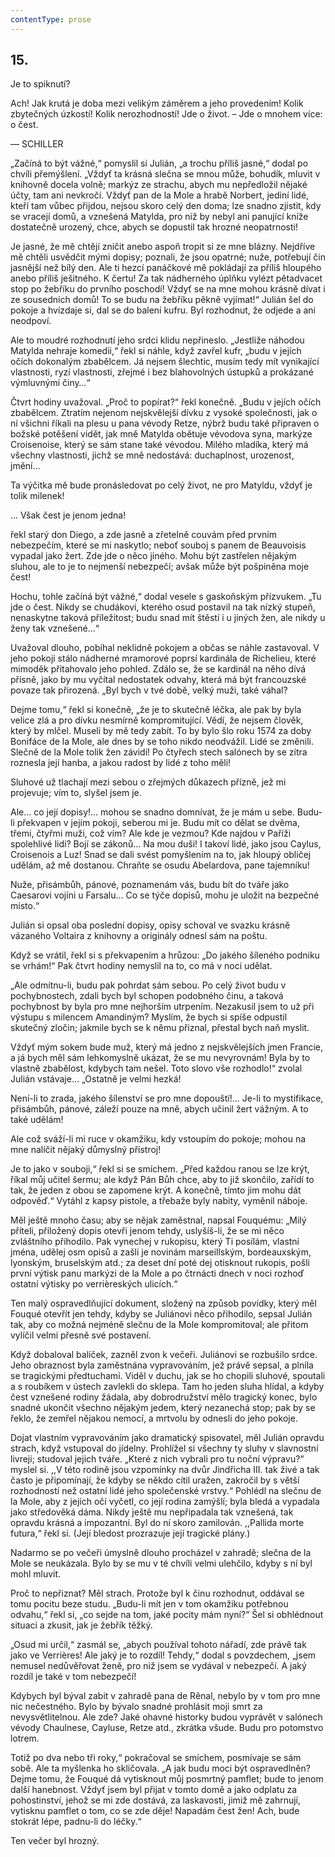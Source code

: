 ```yaml
---
contentType: prose
---
```


## 15.  
Je to spiknutí?

Ach! Jak krutá je doba mezi velikým záměrem a jeho provedením! Kolik zbytečných úzkostí! Kolik nerozhodností! Jde o život. – Jde o mnohem více: o čest.

— SCHILLER

„Začíná to být vážné,“ pomyslil si Julián, „a trochu příliš jasné,“ dodal po chvíli přemýšlení. „Vždyť ta krásná slečna se mnou může, bohudík, mluvit v knihovně docela volně; markýz ze strachu, abych mu nepředložil nějaké účty, tam ani nevkročí. Vždyť pan de la Mole a hrabě Norbert, jediní lidé, kteří tam vůbec přijdou, nejsou skoro celý den doma; lze snadno zjistit, kdy se vracejí domů, a vznešená Matylda, pro niž by nebyl ani panující kníže dostatečně urozený, chce, abych se dopustil tak hrozné neopatrnosti!

Je jasné, že mě chtějí zničit anebo aspoň tropit si ze mne blázny. Nejdříve mě chtěli usvědčit mými dopisy; poznali, že jsou opatrné; nuže, potřebují čin jasnější než bílý den. Ale ti hezcí panáčkové mě pokládají za příliš hloupého anebo příliš ješitného. K čertu! Za tak nádherného úplňku vylézt pětadvacet stop po žebříku do prvního poschodí! Vždyť se na mne mohou krásně dívat i ze sousedních domů! To se budu na žebříku pěkně vyjímat!“ Julián šel do pokoje a hvízdaje si, dal se do balení kufru. Byl rozhodnut, že odjede a ani neodpoví.

Ale to moudré rozhodnutí jeho srdci klidu nepřineslo. „Jestliže náhodou Matylda nehraje komedii,“ řekl si náhle, když zavřel kufr, „budu v jejích očích dokonalým zbabělcem. Já nejsem šlechtic, musím tedy mít vynikající vlastnosti, ryzí vlastnosti, zřejmé i bez blahovolných ústupků a prokázané výmluvnými činy…“

Čtvrt hodiny uvažoval. „Proč to popírat?“ řekl konečně. „Budu v jejích očích zbabělcem. Ztratím nejenom nejskvělejší dívku z vysoké společnosti, jak o ní všichni říkali na plesu u pana vévody Retze, nýbrž budu také připraven o božské potěšení vidět, jak mně Matylda obětuje vévodova syna, markýze Croisenoise, který se sám stane také vévodou. Milého mladíka, který má všechny vlastnosti, jichž se mně nedostává: duchaplnost, urozenost, jmění…

Ta výčitka mě bude pronásledovat po celý život, ne pro Matyldu, vždyť je tolik milenek!

… Však čest je jenom jedna!

řekl starý don Diego, a zde jasně a zřetelně couvám před prvním nebezpečím, které se mi naskytlo; neboť souboj s panem de Beauvoisis vypadal jako žert. Zde jde o něco jiného. Mohu být zastřelen nějakým sluhou, ale to je to nejmenší nebezpečí; avšak může být pošpiněna moje čest!

Hochu, tohle začíná být vážné,“ dodal vesele s gaskoňským přízvukem. „Tu jde o čest. Nikdy se chudákovi, kterého osud postavil na tak nízký stupeň, nenaskytne taková příležitost; budu snad mít štěstí i u jiných žen, ale nikdy u ženy tak vznešené…“

Uvažoval dlouho, pobíhal neklidně pokojem a občas se náhle zastavoval. V jeho pokoji stálo nádherné mramorové poprsí kardinála de Richelieu, které mimoděk přitahovalo jeho pohled. Zdálo se, že se kardinál na něho dívá přísně, jako by mu vyčítal nedostatek odvahy, která má být francouzské povaze tak přirozená. „Byl bych v tvé době, velký muži, také váhal?

Dejme tomu,“ řekl si konečně, „že je to skutečně léčka, ale pak by byla velice zlá a pro dívku nesmírně kompromitující. Vědí, že nejsem člověk, který by mlčel. Museli by mě tedy zabít. To by bylo šlo roku 1574 za doby Bonifáce de la Mole, ale dnes by se toho nikdo neodvážil. Lidé se změnili. Slečně de la Mole tolik žen závidí! Po čtyřech stech salónech by se zítra roznesla její hanba, a jakou radost by lidé z toho měli!

Sluhové už tlachají mezi sebou o zřejmých důkazech přízně, jež mi projevuje; vím to, slyšel jsem je.

Ale… co její dopisy!… mohou se snadno domnívat, že je mám u sebe. Budu-li překvapen v jejím pokoji, seberou mi je. Budu mít co dělat se dvěma, třemi, čtyřmi muži, což vím? Ale kde je vezmou? Kde najdou v Paříži spolehlivé lidi? Bojí se zákonů… Na mou duši! I takoví lidé, jako jsou Caylus, Croisenois a Luz! Snad se dali svést pomyšlením na to, jak hloupý obličej udělám, až mě dostanou. Chraňte se osudu Abelardova, pane tajemníku!

Nuže, přisámbůh, pánové, poznamenám vás, budu bít do tváře jako Caesarovi vojíni u Farsalu… Co se týče dopisů, mohu je uložit na bezpečné místo.“

Julián si opsal oba poslední dopisy, opisy schoval ve svazku krásně vázaného Voltaira z knihovny a originály odnesl sám na poštu.

Když se vrátil, řekl si s překvapením a hrůzou: „Do jakého šíleného podniku se vrhám!“ Pak čtvrt hodiny nemyslil na to, co má v noci udělat.

„Ale odmítnu-li, budu pak pohrdat sám sebou. Po celý život budu v pochybnostech, zdali bych byl schopen podobného činu, a taková pochybnost by byla pro mne nejhorším utrpením. Nezakusil jsem to už při výstupu s milencem Amandiným? Myslím, že bych si spíše odpustil skutečný zločin; jakmile bych se k němu přiznal, přestal bych naň myslit.

Vždyť mým sokem bude muž, který má jedno z nejskvělejších jmen Francie, a já bych měl sám lehkomyslně ukázat, že se mu nevyrovnám! Byla by to vlastně zbabělost, kdybych tam nešel. Toto slovo vše rozhodlo!“ zvolal Julián vstávaje… „Ostatně je velmi hezká!

Není-li to zrada, jakého šílenství se pro mne dopouští!… Je-li to mystifikace, přisámbůh, pánové, záleží pouze na mně, abych učinil žert vážným. A to také udělám!

Ale což sváží-li mi ruce v okamžiku, kdy vstoupím do pokoje; mohou na mne nalíčit nějaký důmyslný přístroj!

Je to jako v souboji,“ řekl si se smíchem. „Před každou ranou se lze krýt, říkal můj učitel šermu; ale když Pán Bůh chce, aby to již skončilo, zařídí to tak, že jeden z obou se zapomene krýt. A konečně, tímto jim mohu dát odpověď.“ Vytáhl z kapsy pistole, a třebaže byly nabity, vyměnil náboje.

Měl ještě mnoho času; aby se nějak zaměstnal, napsal Fouquému: „Milý příteli, přiložený dopis otevři jenom tehdy, uslyšíš-li, že se mi něco zvláštního přihodilo. Pak vynechej v rukopisu, který Ti posílám, vlastní jména, udělej osm opisů a zašli je novinám marseillským, bordeauxským, lyonským, bruselským atd.; za deset dní poté dej otisknout rukopis, pošli první výtisk panu markýzi de la Mole a po čtrnácti dnech v noci rozhoď ostatní výtisky po verrièreských ulicích.“

Ten malý ospravedlňující dokument, složený na způsob povídky, který měl Fouqué otevřít jen tehdy, kdyby se Juliánovi něco přihodilo, sepsal Julián tak, aby co možná nejméně slečnu de la Mole kompromitoval; ale přitom vylíčil velmi přesně své postavení.

Když dobaloval balíček, zazněl zvon k večeři. Juliánovi se rozbušilo srdce. Jeho obraznost byla zaměstnána vypravováním, jež právě sepsal, a plnila se tragickými předtuchami. Viděl v duchu, jak se ho chopili sluhové, spoutali a s roubíkem v ústech zavlekli do sklepa. Tam ho jeden sluha hlídal, a kdyby čest vznešené rodiny žádala, aby dobrodružství mělo tragický konec, bylo snadné ukončit všechno nějakým jedem, který nezanechá stop; pak by se řeklo, že zemřel nějakou nemocí, a mrtvolu by odnesli do jeho pokoje.

Dojat vlastním vypravováním jako dramatický spisovatel, měl Julián opravdu strach, když vstupoval do jídelny. Prohlížel si všechny ty sluhy v slavnostní livreji; studoval jejich tváře. „Které z nich vybrali pro tu noční výpravu?“ myslel si. ,,V této rodině jsou vzpomínky na dvůr Jindřicha III. tak živé a tak často je připomínají, že kdyby se někdo cítil uražen, zakročil by s větší rozhodností než ostatní lidé jeho společenské vrstvy.“ Pohlédl na slečnu de la Mole, aby z jejích očí vyčetl, co její rodina zamýšlí; byla bledá a vypadala jako středověká dáma. Nikdy ještě mu nepřipadala tak vznešená, tak opravdu krásná a impozantní. Byl do ní skoro zamilován. ,,Pallida morte futura,“ řekl si. (Její bledost prozrazuje její tragické plány.)

Nadarmo se po večeři úmyslně dlouho procházel v zahradě; slečna de la Mole se neukázala. Bylo by se mu v té chvíli velmi ulehčilo, kdyby s ní byl mohl mluvit.

Proč to nepřiznat? Měl strach. Protože byl k činu rozhodnut, oddával se tomu pocitu beze studu. „Budu-li mít jen v tom okamžiku potřebnou odvahu,“ řekl si, „co sejde na tom, jaké pocity mám nyní?“ Šel si obhlédnout situaci a zkusit, jak je žebřík těžký.

„Osud mi určil,“ zasmál se, „abych používal tohoto nářadí, zde právě tak jako ve Verrières! Ale jaký je to rozdíl! Tehdy,“ dodal s povzdechem, „jsem nemusel nedůvěřovat ženě, pro niž jsem se vydával v nebezpečí. A jaký rozdíl je také v tom nebezpečí!

Kdybych byl býval zabit v zahradě pana de Rênal, nebylo by v tom pro mne nic nečestného. Bylo by bývalo snadné prohlásit moji smrt za nevysvětlitelnou. Ale zde? Jaké ohavné historky budou vyprávět v salónech vévody Chaulnese, Cayluse, Retze atd., zkrátka všude. Budu pro potomstvo lotrem.

Totiž po dva nebo tři roky,“ pokračoval se smíchem, posmívaje se sám sobě. Ale ta myšlenka ho skličovala. „A jak budu moci být ospravedlněn? Dejme tomu, že Fouqué dá vytisknout můj posmrtný pamflet; bude to jenom další hanebnost. Vždyť jsem byl přijat v tomto domě a jako odplatu za pohostinství, jehož se mi zde dostává, za laskavosti, jimiž mě zahrnují, vytisknu pamflet o tom, co se zde děje! Napadám čest žen! Ach, bude stokrát lépe, padnu-li do léčky.“

Ten večer byl hrozný.
